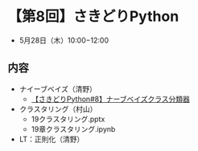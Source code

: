 # 【第8回】さきどりPython

* 5月28日（木）10:00−12:00

## 内容
* ナイーブベイズ（清野）
  * [【さきどりPython#8】ナーブベイズクラス分類器](https://bdarc.net/naive-bayes-classifer/)
* クラスタリング（村山）
  * 19クラスタリング.pptx
  * 19章クラスタリング.ipynb
* LT：正則化（清野）
